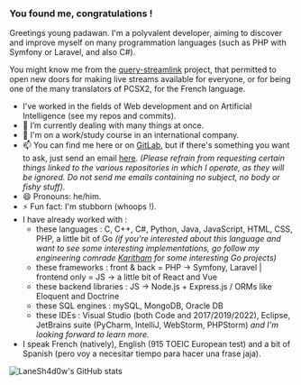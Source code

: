 ### You found me, congratulations !

Greetings young padawan. 
I'm a polyvalent developer, aiming to discover and improve myself on many programmation languages (such as PHP with Symfony or Laravel, and also C#).

You might know me from the [query-streamlink](https://github.com/LaneSh4d0w/query-streamlink) project, that permitted to open new doors for making live streams available for everyone, or for being one of the many translators of PCSX2, for the French language.

- I've worked in the fields of Web development and on Artificial Intelligence (see my repos and commits).
- 🔭 I’m currently dealing with many things at once.
- 🌱 I'm on a work/study course in an international company.
- 📫 You can find me here or on [GitLab](https://gitlab.com/theofficialomega), but if there's something you want to ask, just send an email [here](mailto:lanesh4d0w@gmail.com). *(Please refrain from requesting certain things linked to the various repositories in which I operate, as they will be ignored. Do not send me emails containing no subject, no body or fishy stuff).*
- 😄 Pronouns: he/him.
- ⚡ Fun fact: I'm stubborn (whoops !).
- I have already worked with :
  - these languages : C, C++, C#, Python, Java, JavaScript, HTML, CSS, PHP, a little bit of Go *(if you're interested about this language and want to see some interesting implementations, go follow my engineering comrade [Karitham](https://github.com/Karitham) for some interesting Go projects)*
  - these frameworks : front & back = PHP -> Symfony, Laravel | frontend only = JS -> a little bit of React and Vue
  - these backend libraries : JS -> Node.js + Express.js / ORMs like Eloquent and Doctrine
  - these SQL engines : mySQL, MongoDB, Oracle DB
  - these IDEs : Visual Studio (both Code and 2017/2019/2022), Eclipse, JetBrains suite (PyCharm, IntelliJ, WebStorm, PHPStorm)
*and I'm looking forward to learn more.*
- I speak French (natively), English (915 TOEIC European test) and a bit of Spanish (pero voy a necesitar tiempo para hacer una frase jaja).

![LaneSh4d0w's GitHub stats](https://github-readme-stats.vercel.app/api?username=lanesh4d0w&show_icons=true)
